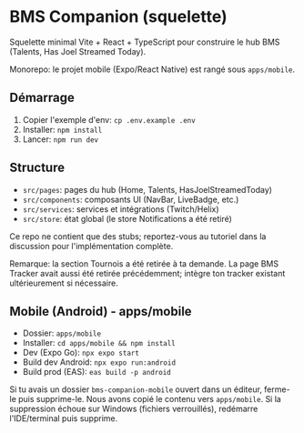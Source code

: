 # BMS Companion (squelette)

Squelette minimal Vite + React + TypeScript pour construire le hub BMS (Talents, Has Joel Streamed Today).

Monorepo: le projet mobile (Expo/React Native) est rangé sous `apps/mobile`.

## Démarrage

1. Copier l'exemple d'env: `cp .env.example .env`
2. Installer: `npm install`
3. Lancer: `npm run dev`

## Structure

- `src/pages`: pages du hub (Home, Talents, HasJoelStreamedToday)
- `src/components`: composants UI (NavBar, LiveBadge, etc.)
- `src/services`: services et intégrations (Twitch/Helix)
- `src/store`: état global (le store Notifications a été retiré)

Ce repo ne contient que des stubs; reportez-vous au tutoriel dans la discussion pour l'implémentation complète.

Remarque: la section Tournois a été retirée à ta demande. La page BMS Tracker avait aussi été retirée précédemment; intègre ton tracker existant ultérieurement si nécessaire.

## Mobile (Android) - apps/mobile

- Dossier: `apps/mobile`
- Installer: `cd apps/mobile && npm install`
- Dev (Expo Go): `npx expo start`
- Build dev Android: `npx expo run:android`
- Build prod (EAS): `eas build -p android`

Si tu avais un dossier `bms-companion-mobile` ouvert dans un éditeur, ferme-le puis supprime-le. Nous avons copié le contenu vers `apps/mobile`. Si la suppression échoue sur Windows (fichiers verrouillés), redémarre l'IDE/terminal puis supprime.
